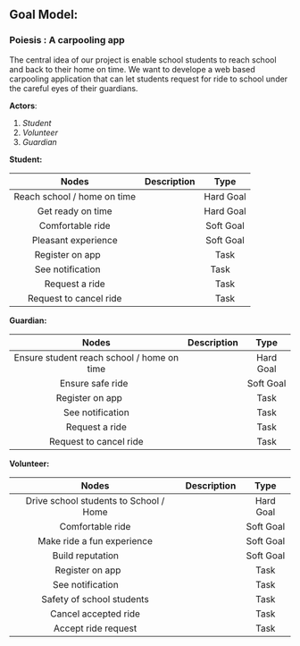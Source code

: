 ## Goal Model:
### Poiesis : A carpooling app
The central idea of our project is enable school students to reach school and back to their home on time. We want to develope a web based carpooling application 
that can let students request for ride to school under the careful eyes of their guardians. 

**Actors**:
1. *Student*
2. *Volunteer*
3. *Guardian* 

 
**Student:**

|Nodes                    |  Description | Type     |
|:-----------------------:|:------------:|:--------:|
|  Reach school / home on time   |              | Hard Goal  |
|  Get ready on time      |              | Hard Goal  |
|  Comfortable ride       |              | Soft Goal  |
|  Pleasant experience    |              | Soft Goal  |  
|  Register on app        |              |  Task      |
|  See notification       |              |  Task      |  
|  Request a ride         |              |  Task      |
|  Request to cancel ride |              |  Task      |


**Guardian:**
 
|Nodes                    |  Description | Type     |
|:-----------------------:|:------------:|:--------:|
|  Ensure student reach school / home on time |      | Hard Goal |
|  Ensure safe ride    |             | Soft Goal  |
|  Register on app        |              |  Task      |
|  See notification   |           |  Task  |    
|  Request a ride  |           | Task |
|  Request to cancel ride   |          |  Task  |

**Volunteer:**


|Nodes                    |  Description | Type     |
|:-----------------------:|:------------:|:--------:|
|  Drive school students to School / Home |    | Hard Goal |
|  Comfortable ride          |           | Soft Goal|
|  Make ride a fun experience|           | Soft Goal |
|  Build reputation         |            | Soft Goal |
|  Register on app        |              |  Task      |
|  See notification         |            | Task    |   
|  Safety of school students|            | Task |
|  Cancel accepted ride              |            | Task  |
|  Accept ride request             |            | Task   |
 

